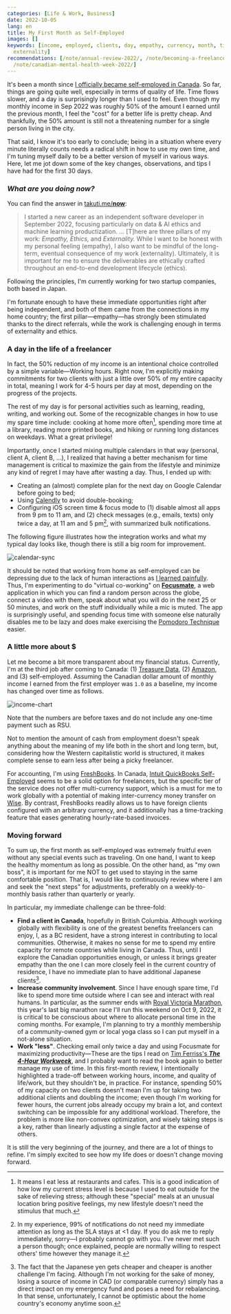 ```yaml
---
categories: [Life & Work, Business]
date: 2022-10-05
lang: en
title: My First Month as Self-Employed
images: []
keywords: [income, employed, clients, day, empathy, currency, month, time, working,
  externality]
recommendations: [/note/annual-review-2022/, /note/becoming-a-freelancer-in-canada/,
  /note/canadian-mental-health-week-2022/]
---
```


It's been a month since [I officially became self-employed in Canada](/note/becoming-a-freelancer-in-canada/). So far, things are going quite well, especially in terms of quality of life. Time flows slower, and a day is surprisingly longer than I used to feel. Even though my monthly income in Sep 2022 was roughly 50% of the amount I earned until the previous month, I feel the "cost" for a better life is pretty cheap. And thankfully, the 50% amount is still not a threatening number for a single person living in the city. 

That said, I know it's too early to conclude; being in a situation where every minute literally counts needs a radical shift in how to use my own time, and I'm tuning myself daily to be a better version of myself in various ways. Here, let me jot down some of the key changes, observations, and tips I have had for the first 30 days.

### *What are you doing now?*

You can find the answer in [takuti.me/**now**](/now/): 

> I started a new career as an independent software developer in September 2022, focusing particularly on data & AI ethics and machine learning productization. … [T]here are three pillars of my work: *Empathy,* *Ethics,* and *Externality.* While I want to be honest with my personal feeling (empathy), I also want to be mindful of the long-term, eventual consequence of my work (externality). Ultimately, it is important for me to ensure the deliverables are ethically crafted throughout an end-to-end development lifecycle (ethics).

Following the principles, I'm currently working for two startup companies, both based in Japan. 

I'm fortunate enough to have these immediate opportunities right after being independent, and both of them came from the connections in my home country; the first pillar—empathy—has strongly been stimulated thanks to the direct referrals, while the work is challenging enough in terms of externality and ethics.

### A day in the life of a freelancer

In fact, the 50% reduction of my income is an intentional choice controlled by a simple variable—Working hours. Right now, I'm explicitly making commitments for two clients with just a little over 50% of my entire capacity in total, meaning I work for 4-5 hours per day at most, depending on the progress of the projects.

The rest of my day is for personal activities such as learning, reading, writing, and working out. Some of the recognizable changes in how to use my spare time include: cooking at home more often[^1], spending more time at a library, reading more printed books, and hiking or running long distances on weekdays. What a great privilege!

Importantly, once I started mixing multiple calendars in that way (personal, client A, client B, …), I realized that having a better mechanism for time management is critical to maximize the gain from the lifestyle and minimize any kind of regret I may have after wasting a day. Thus, I ended up with:

- Creating an (almost) complete plan for the next day on Google Calendar before going to bed;
- Using [Calendly](https://calendly.com/takuti/) to avoid double-booking;
- Configuring iOS screen time & focus mode to (1) disable almost all apps from 9 pm to 11 am, and (2) check messages (e.g., emails, texts) only twice a day, at 11 am and 5 pm[^2], with summarized bulk notifications.

The following figure illustrates how the integration works and what my typical day looks like, though there is still a big room for improvement.

![calendar-sync](/images/first-month-as-self-employed/calendar.png)

It should be noted that working from home as self-employed can be depressing due to the lack of human interactions as [I learned painfully](/note/canadian-mental-health-week-2022/). Thus, I'm experimenting to do "virtual co-working" on [**Focusmate**](https://focusmate.com/), a web application in which you can find a random person across the globe, connect a video with them, speak about what you will do in the next 25 or 50 minutes, and work on the stuff individually while a mic is muted. The app is surprisingly useful, and spending focus time with someone else naturally disables me to be lazy and does make exercising the [Pomodoro Technique](https://en.wikipedia.org/wiki/Pomodoro_Technique) easier.

### A little more about \$

Let me become a bit more transparent about my financial status. Currently, I'm at the third job after coming to Canada: (1) [Treasure Data](/note/relocating-to-canada/), (2) [Amazon](/note/td-to-amazon/), and (3) self-employed. Assuming the Canadian dollar amount of monthly income I earned from the first employer was `1.0` as a baseline, my income has changed over time as follows.

![income-chart](/images/first-month-as-self-employed/income.png)

Note that the numbers are before taxes and do not include any one-time payment such as RSU.

Not to mention the amount of cash from employment doesn't speak anything about the meaning of my life both in the short and long term, but, considering how the Western capitalistic world is structured, it makes complete sense to earn less after being a picky freelancer.

For accounting, I'm using [FreshBooks](https://www.freshbooks.com/en-ca/). In Canada, [Intuit QuickBooks Self-Employed](https://quickbooks.intuit.com/ca/self-employed/) seems to be a solid option for freelancers, but the specific tier of the service does not offer multi-currency support, which is a must for me to work globally with a potential of making inter-currency money transfer on [Wise](https://wise.com/ca/). By contrast, FreshBooks readily allows us to have foreign clients configured with an arbitrary currency, and it additionally has a time-tracking feature that eases generating hourly-rate-based invoices.

### Moving forward

To sum up, the first month as self-employed was extremely fruitful even without any special events such as traveling. On one hand, I want to keep the healthy momentum as long as possible. On the other hand, as "my own boss", it is important for me NOT to get used to staying in the same comfortable position. That is, I would like to continuously review where I am and seek the "next steps" for adjustments, preferably on a weekly-to-monthly basis rather than quarterly or yearly.

In particular, my immediate challenge can be three-fold:

- **Find a client in Canada**, hopefully in British Columbia. Although working globally with flexibility is one of the greatest benefits freelancers can enjoy, I, as a BC resident, have a strong interest in contributing to local communities. Otherwise, it makes no sense for me to spend my entire capacity for remote countries while living in Canada. Thus, until I explore the Canadian opportunities enough, or unless it brings greater empathy than the one I can more closely feel in the current country of residence, I have no immediate plan to have additional Japanese clients[^3].
- **Increase community involvement**. Since I have enough spare time, I'd like to spend more time outside where I can see and interact with real humans. In particular, as the summer ends with [Royal Victoria Marathon](https://www.runvictoriamarathon.com/), this year's last big marathon race I'll run this weekend on Oct 9, 2022, it is critical to be conscious about where to allocate personal time in the coming months. For example, I'm planning to try a monthly membership of a community-owned gym or local yoga class so I can put myself in a not-alone situation.
- **Work "less"**. Checking email only twice a day and using Focusmate for maximizing productivity—These are the tips I read on [Tim Ferriss's ***The 4-Hour Workweek***](https://amzn.to/3e1zyWR), and I probably want to read the book again to better manage my use of time. In this first-month review, I intentionally highlighted a trade-off between working hours, income, and quality of life/work, but they shouldn't be, in practice. For instance, spending 50% of my capacity on two clients doesn't mean I'm up for taking two additional clients and doubling the income; even though I'm working for fewer hours, the current jobs already occupy my brain a lot, and context switching can be impossible for any additional workload. Therefore, the problem is more like non-convex optimization, and wisely taking steps is a key, rather than linearly adjusting a single factor at the expense of others.

It is still the very beginning of the journey, and there are a lot of things to refine. I'm simply excited to see how my life does or doesn't change moving forward.

[^1]: It means I eat less at restaurants and cafes. This is a good indication of how low my current stress level is because I used to eat outside for the sake of relieving stress; although these "special" meals at an unusual location bring positive feelings, my new lifestyle doesn't need the stimulus that much.
[^2]: In my experience, 99% of notifications do not need my immediate attention as long as the SLA stays at <1 day. If you do ask me to reply immediately, sorry—I probably cannot go with you. I've never met such a person though; once explained, people are normally willing to respect others' time however they manage it.
[^3]: The fact that the Japanese yen gets cheaper and cheaper is another challenge I'm facing. Although I'm not working for the sake of money, losing a source of income in CAD (or comparable currency) simply has a direct impact on my emergency fund and poses a need for rebalancing. In that sense, unfortunately, I cannot be optimistic about the home country's economy anytime soon.
